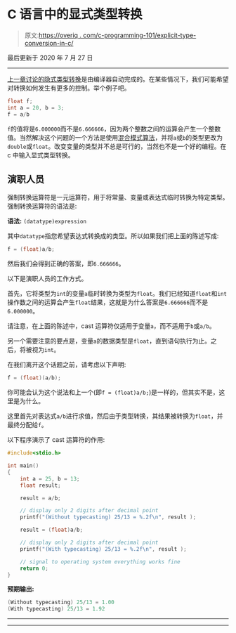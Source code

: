 # C 语言中的显式类型转换

> 原文:[https://overiq . com/c-programming-101/explicit-type-conversion-in-c/](https://overiq.com/c-programming-101/explicit-type-conversion-in-c/)

最后更新于 2020 年 7 月 27 日

* * *

[上一章讨论的隐式类型转换](/c-programming-101/implicit-type-conversion-in-c/)是由编译器自动完成的。在某些情况下，我们可能希望对转换如何发生有更多的控制。举个例子吧。

```c
float f;
int a = 20, b = 3;
f = a/b

```

`f`的值将是`6.000000`而不是`6.666666`，因为两个整数之间的运算会产生一个整数值。当然解决这个问题的一个方法是使用[混合模式算法](/c-programming-101/arithmetic-operators-in-c/#mixed-mode-arithmetic)，并将`a`或`b`的类型更改为`double`或`float`。改变变量的类型并不总是可行的，当然也不是一个好的编程。在 c 中输入显式类型转换。

## 演职人员

强制转换运算符是一元运算符，用于将常量、变量或表达式临时转换为特定类型。强制转换运算符的语法是:

**语法:** `(datatype)expression`

其中`datatype`指您希望表达式转换成的类型。所以如果我们把上面的陈述写成:

```c
f = (float)a/b;

```

然后我们会得到正确的答案，即`6.666666`。

以下是演职人员的工作方式。

首先，它将类型为`int`的变量`a`临时转换为类型为`float`。我们已经知道`float`和`int`操作数之间的运算会产生`float`结果，这就是为什么答案是`6.666666`而不是`6.000000`。

请注意，在上面的陈述中，cast 运算符仅适用于变量`a`，而不适用于`b`或`a/b`。

另一个需要注意的要点是，变量`a`的数据类型是`float`，直到语句执行为止。之后，将被视为`int`。

在我们离开这个话题之前，请考虑以下声明:

```c
f = (float)(a/b);

```

你可能会认为这个说法和上一个(即`f = (float)a/b;`)是一样的，但其实不是，这里是为什么。

这里首先对表达式`a/b`进行求值，然后由于类型转换，其结果被转换为`float`，并最终分配给`f`。

以下程序演示了 cast 运算符的作用:

```c
#include<stdio.h>

int main()
{
    int a = 25, b = 13;
    float result;

    result = a/b;

    // display only 2 digits after decimal point
    printf("(Without typecasting) 25/13 = %.2f\n", result );  

    result = (float)a/b;

    // display only 2 digits after decimal point
    printf("(With typecasting) 25/13 = %.2f\n", result ); 

    // signal to operating system everything works fine
    return 0;
}

```

**预期输出:**

```c
(Without typecasting) 25/13 = 1.00
(With typecasting) 25/13 = 1.92

```

* * *

* * *